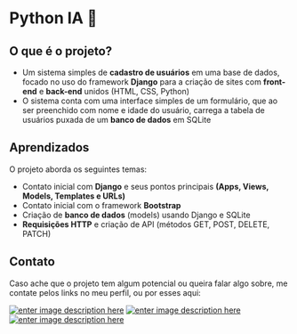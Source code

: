 # Python IA 🧠

## O que é o projeto?
- Um sistema simples de **cadastro de usuários** em uma base de dados, focado no uso do framework **Django** para a criação de sites com **front-end** e **back-end** unidos (HTML, CSS, Python)
- O sistema conta com uma interface simples de um formulário, que ao ser preenchido com nome e idade do usuário, carrega a tabela de usuários puxada de um **banco de dados** em SQLite

  

## Aprendizados
O projeto aborda os seguintes temas:
- Contato inicial com **Django** e seus pontos principais **(Apps, Views, Models, Templates e URLs)**
- Contato inicial com o framework **Bootstrap**
- Criação de **banco de dados** (models) usando Django e SQLite
-  **Requisições HTTP** e criação de API (métodos GET, POST, DELETE, PATCH)

## Contato
Caso ache que o projeto tem algum potencial ou queira falar algo sobre, me contate pelos links no meu perfil, ou por esses aqui:

<a href="https://www.linkedin.com/in/nathanguimaraes/">![enter image description here](https://img.shields.io/badge/-Nathan_Guimarães-blue?style=for-the-badge&logo=linkedin)</a> <a href="mailto:nathanhguimaraes@gmail.com">![enter image description here](https://img.shields.io/badge/-nathanhguimaraes@gmail.com-pink?style=for-the-badge&logo=gmail)</a> <a href="https://beacons.ai/nathanhgo">![enter image description here](https://img.shields.io/badge/-outros_links-blue?style=for-the-badge&logo=linktree)</a>
